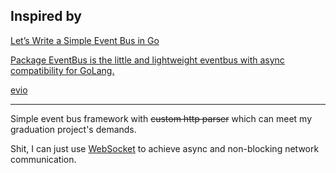 ## Inspired by 

[Let’s Write a Simple Event Bus in Go](https://levelup.gitconnected.com/lets-write-a-simple-event-bus-in-go-79b9480d8997)

[Package EventBus is the little and lightweight eventbus with async compatibility for GoLang.](https://github.com/asaskevich/EventBus)

[evio](https://github.com/tidwall/evio)

---------------------------

Simple event bus framework with ~~custom http parser~~ which can meet my graduation project's demands.

Shit, I can just use [WebSocket](https://github.com/gorilla/websocket) to achieve async and non-blocking network communication.